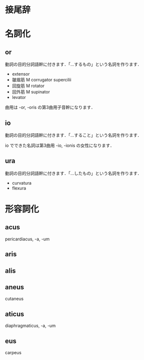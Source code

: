 接尾辞
===

# 名詞化

## or

動詞の目的分詞語幹に付きます．「...するもの」という名詞を作ります．

- extensor
- 皺眉筋 M corrugator supercilii
- 回旋筋 M rotator
- 回外筋 M supinator
- levator

曲用は -or, -oris の第3曲用子音幹になります．

## io

動詞の目的分詞語幹に付きます．「...すること」という名詞を作ります．

io でできた名詞は第3曲用 -io, -ionis の女性になります．

## ura

動詞の目的分詞語幹に付きます．「...したもの」という名詞を作ります．

- curvatura
- flexura

# 形容詞化

## acus

pericardiacus, -a, -um

## aris

## alis

## aneus

cutaneus

## aticus

diaphragmaticus, -a, -um

## eus

carpeus